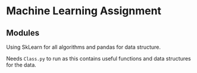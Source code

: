 # Machine Learning Assignment

## Modules

Using SkLearn for all algorithms and pandas for data structure.

Needs `Class.py` to run as this contains useful functions and data structures for the data.
